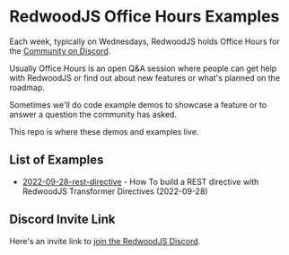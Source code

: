 # RedwoodJS Office Hours Examples

Each week, typically on Wednesdays, RedwoodJS holds Office Hours for the [Community on Discord](http://discord.gg/redwoodjs).

Usually Office Hours is an open Q&A session where people can get help with RedwoodJS or find out about new features or what's planned on the roadmap.

Sometimes we'll do code example demos to showcase a feature or to answer a question the community has asked.

This repo is where these demos and examples live.

## List of Examples

- [2022-09-28-rest-directive](2022-09-28-rest-directive/README.md) - How To build a REST directive with RedwoodJS Transformer Directives (2022-09-28)

## Discord Invite Link

Here's an invite link to [join the RedwoodJS Discord](http://discord.gg/redwoodjs).
